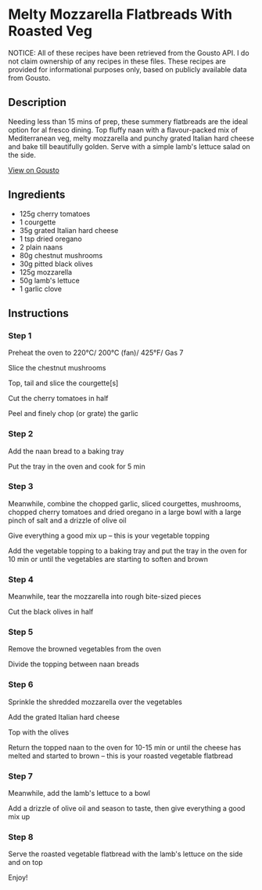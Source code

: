 # Melty Mozzarella Flatbreads With Roasted Veg

NOTICE: All of these recipes have been retrieved from the Gousto API. I do not claim ownership of any recipes in these files. These recipes are provided for informational purposes only, based on publicly available data from Gousto.

## Description

Needing less than 15 mins of prep, these summery flatbreads are the ideal option for al fresco dining. Top fluffy naan with a flavour-packed mix of Mediterranean veg, melty mozzarella and punchy grated Italian hard cheese and bake till beautifully golden. Serve with a simple lamb's lettuce salad on the side.

[View on Gousto](https://www.gousto.co.uk/recipes/cookbook/melty-mozzarella-flatbreads-with-roasted-veg)

## Ingredients

- 125g cherry tomatoes
- 1 courgette
- 35g grated Italian hard cheese
- 1 tsp dried oregano
- 2 plain naans
- 80g chestnut mushrooms
- 30g pitted black olives
- 125g mozzarella
- 50g lamb's lettuce
- 1 garlic clove

## Instructions


### Step 1

Preheat the oven to 220°C/ 200°C (fan)/ 425°F/ Gas 7


Slice the chestnut mushrooms 


Top, tail and slice the courgette<span class="text-danger">[s]</span>


Cut the cherry tomatoes in half


Peel and finely chop (or grate) the garlic


### Step 2

Add the naan bread to a baking tray


Put the tray in the oven and cook for 5 min


### Step 3

Meanwhile, combine the chopped garlic, sliced courgettes, mushrooms, chopped cherry tomatoes and dried oregano in a large bowl with a large pinch of salt and a drizzle of olive oil


Give everything a good mix up – this is your vegetable topping


Add the vegetable topping to a baking tray and put the tray in the oven for 10 min or until the vegetables are starting to soften and brown


### Step 4

Meanwhile, tear the mozzarella into rough bite-sized pieces


Cut the black olives in half


### Step 5

Remove the browned vegetables from the oven


Divide the topping between naan breads


### Step 6

Sprinkle the shredded mozzarella over the vegetables


Add the grated Italian hard cheese


Top with the olives


Return the topped naan to the oven for 10-15 min or until the cheese has melted and started to brown – this is your roasted vegetable flatbread


### Step 7

Meanwhile, add the lamb's lettuce to a bowl


Add a drizzle of olive oil and season to taste, then give everything a good mix up

### Step 8

Serve the roasted vegetable flatbread with the lamb's lettuce on the side and on top


Enjoy!

